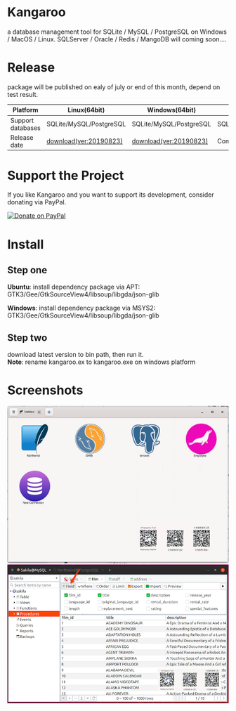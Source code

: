 # Kangaroo
a database management tool for SQLite / MySQL / PostgreSQL on Windows / MacOS / Linux.
SQLServer / Oracle / Redis / MangoDB will coming soon....

# Release
package will be published on ealy of july or end of this month, depend on test result.

| Platform            | Linux(64bit) 	                | Windows(64bit)       	        | MacOS(64bit) 	                |
|---------------------|-------------------------------|-------------------------------|-------------------------------|
| Support databases   | SQLite/MySQL/PostgreSQL       | SQLite/MySQL/PostgreSQL 	    | SQLite/MySQL/PostgreSQL       |
| Release date        | [download(ver:20190823)](./linux/kangaroo)  | [download(ver:20190823)](./windows/kangaroo.ex)  | Comming Soon!           |

# Support the Project
If you like Kangaroo and you want to support its development, consider donating via PayPal.

<a href="https://www.paypal.me/taozuhong" target="_blank"><img src="https://www.paypalobjects.com/webstatic/mktg/Logo/pp-logo-200px.png" width="150px" alt="Donate on PayPal"></a>

# Install
## Step one
__Ubuntu__: install dependency package via APT: GTK3/Gee/GtkSourceView4/libsoup/libgda/json-glib

__Windows__: install dependency package via MSYS2: GTK3/Gee/GtkSourceView4/libsoup/libgda/json-glib

## Step two
download latest version to bin path, then run it.<br/>
__Note__: rename kangaroo.ex to kangaroo.exe on windows platform

# Screenshots
![Connection page](./docs/images/kangaroo-02.jpg)
![Query filter](./docs/images/kangaroo-05.png)

